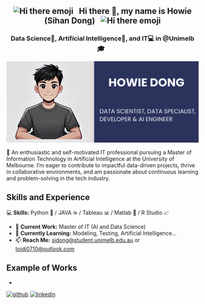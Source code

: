 <div align="center">
  <h2>
    <img src="https://user-images.githubusercontent.com/74038190/213844263-a8897a51-32f4-4b3b-b5c2-e1528b89f6f3.png" width="50px" alt="Hi there emoji" /> 
    &nbsp; Hi there 👋, my name is Howie (Sihan Dong) &nbsp; 
    <img src="https://user-images.githubusercontent.com/74038190/213844263-a8897a51-32f4-4b3b-b5c2-e1528b89f6f3.png" width="50px" alt="Hi there emoji" />
  </h2>
</div>

<div align="center">
  <h3>
    Data Science🔢, Artificial Intelligence🧠, and IT💻 in @Unimelb 🎓   &nbsp; 
  </h3>
</div>

![Profile Photo](./profile_photo.png)

🚀 An enthusiastic and self-motivated IT professional pursuing a Master of Information Technology in Artificial Intelligence at the University of Melbourne. I’m eager to contribute to impactful data-driven projects, thrive in collaborative environments, and am passionate about continuous learning and problem-solving in the tech industry.

## Skills and Experience

💻 **Skills:** Python 🐍 / JAVA ☕ / Tableau 📊 / Matlab 📐 / R Studio 📈  

- 🔭 **Current Work:** Master of IT (AI and Data Science) 
- 🌱 **Currently Learning:** Modeling, Testing, Artificial Intelligence... 
- 📫 **Reach Me:** sidong@student.unimelb.edu.au or toidi0710@outlook.com

## Example of Works
- 

[<img src='https://cdn.jsdelivr.net/npm/simple-icons@3.0.1/icons/github.svg' alt='github' height='40'>](https://github.com/HowieSihanDong)  [<img src='https://cdn.jsdelivr.net/npm/simple-icons@3.0.1/icons/linkedin.svg' alt='linkedin' height='40'>](https://www.linkedin.com/in/www.linkedin.com/in/howie-sihan-dong/)  

